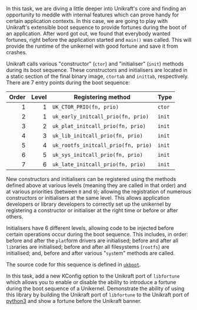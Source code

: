 In this task, we are diving a little deeper into Unikraft's core and finding an opportunity to meddle with internal features which can prove handy for certain application contexts.
In this case, we are going to play with Unikraft's extensible boot sequence to provide fortunes during the boot of an application.
After word got out, we found that everybody wanted fortunes, right before the application started and `main()` was called.
This will provide the runtime of the unikernel with good fortune and save it from crashes.

Unikraft calls various "constructor" (`ctor`) and "initialiser" (`init`) methods during its boot sequence.
These constructors and initialisers are located in a static section of the final binary image, `ctortab` and `inittab`, respectively.
There are 7 entry points during the boot sequence:

| Order | Level | Registering method                  | Type   |
|------:|------:|-------------------------------------|--------|
|     1 |     1 | `UK_CTOR_PRIO(fn, prio)`            | `ctor` |
|     2 |     1 | `uk_early_initcall_prio(fn, prio)`  | `init` |
|     3 |     2 | `uk_plat_initcall_prio(fn, prio)`   | `init` |
|     4 |     3 | `uk_lib_initcall_prio(fn, prio)`    | `init` |
|     5 |     4 | `uk_rootfs_initcall_prio(fn, prio)` | `init` |
|     6 |     5 | `uk_sys_initcall_prio(fn, prio)`    | `init` |
|     7 |     6 | `uk_late_initcall_prio(fn, prio)`   | `init` |

New constructors and initialisers can be registered using the methods defined above at various levels (meaning they are called in that order) and at various priorities (between `0` and `9`); allowing the registration of numerous constructors or initialisers at the same level.
This allows application developers or library developers to correctly set up the unikernel by registering a constructor or initialiser at the right time or before or after others.

Initialisers have 6 different levels, allowing code to be injected before certain operations occur during the boot sequence.
This includes, in order: before and after the `plat`form drivers are initialised; before and after all `lib`raries are initialised; before and after all filesystems (`rootfs`) are initialised; and, before and after various "`sys`tem" methods are called.

The source code for this sequence is defined in [`ukboot`](https://github.com/unikraft/unikraft/blob/staging/lib/ukboot/boot.c).

In this task, add a new KConfig option to the Unikraft port of `libfortune` which allows you to enable or disable the ability to introduce a fortune during the boot sequence of a Unikernel.
Demonstrate the ability of using this library by building the Unikraft port of `libfortune` to the Unikraft port of [python3](https://github.com/unikraft/app-python3) and show a fortune before the Unikraft banner.

